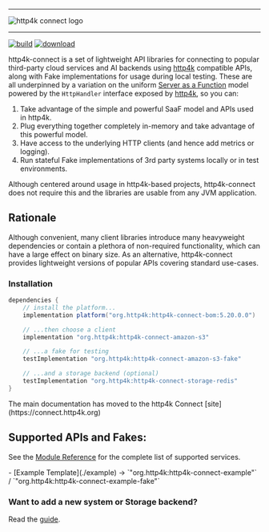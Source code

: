 <div class="github">

<hr/>

<picture>
  <source 
    srcset="https://connect.http4k.org/img/logo-intro.png" 
    media="(prefers-color-scheme: dark)">
  <img src="https://connect.http4k.org/img/logo-intro.png" alt="http4k connect logo">
</picture>

<hr/>

<a href="https://github.com/http4k/http4k-connect/actions?query=workflow%3A.github%2Fworkflows%2Fbuild.yaml"><img alt="build" src="https://github.com/http4k/http4k-connect/workflows/.github/workflows/build.yaml/badge.svg"></a>
<a href="https://mvnrepository.com/artifact/org.http4k"><img alt="download" src="https://img.shields.io/maven-central/v/org.http4k/http4k-connect-core"></a>

</div>

http4k-connect is a set of lightweight API libraries for connecting to popular third-party cloud services and AI
backends using [http4k](https://http4k.org) compatible APIs, along with Fake implementations for usage during local
testing. These are all underpinned by a variation on the
uniform [Server as a Function](https://monkey.org/~marius/funsrv.pdf) model powered by the `HttpHandler` interface
exposed by [http4k](https://http4k.org), so you can:
 
1. Take advantage of the simple and powerful SaaF model and APIs used in http4k.
1. Plug everything together completely in-memory and take advantage of this powerful model.
1. Have access to the underlying HTTP clients (and hence add metrics or logging).
1. Run stateful Fake implementations of 3rd party systems locally or in test environments.

Although centered around usage in http4k-based projects, http4k-connect does not require this and the libraries are usable from any JVM application.

## Rationale
Although convenient, many client libraries introduce many heavyweight dependencies or contain a plethora of non-required functionality, which can have a large effect on binary size. As an alternative, http4k-connect provides lightweight versions of popular APIs covering standard use-cases.

### Installation
```groovy
dependencies {
    // install the platform...
    implementation platform("org.http4k:http4k-connect-bom:5.20.0.0")

    // ...then choose a client
    implementation "org.http4k:http4k-connect-amazon-s3"

    // ...a fake for testing
    testImplementation "org.http4k:http4k-connect-amazon-s3-fake"

    // ...and a storage backend (optional)
    testImplementation "org.http4k:http4k-connect-storage-redis"
}
```

<div class="github">
The main documentation has moved to the http4k Connect [site](https://connect.http4k.org)
</div>

## Supported APIs and Fakes:

See the [Module Reference](https://connect.http4k.org/guide/reference/) for the complete list of supported services.

<div class="github">
- [Example Template](./example) -> `"org.http4k:http4k-connect-example"` / `"org.http4k:http4k-connect-example-fake"`
</div>


### Want to add a new system or Storage backend?
Read the [guide](https://connect.http4k.org/contributing/).
